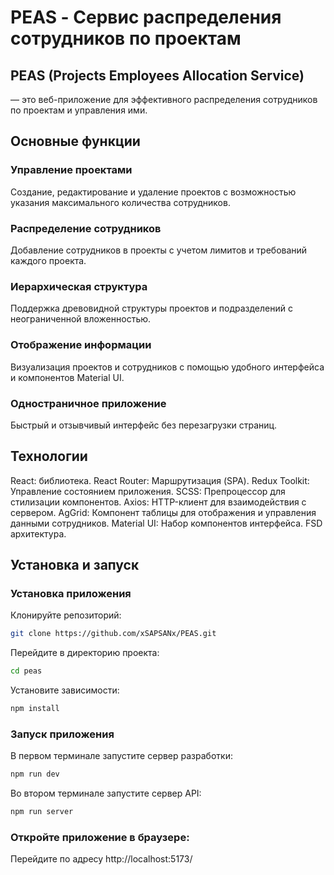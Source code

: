 # PEAS - Сервис распределения сотрудников по проектам

## PEAS (Projects Employees Allocation Service) 
— это веб-приложение для эффективного распределения сотрудников по проектам и управления ими.

## Основные функции
### Управление проектами
Создание, редактирование и удаление проектов  с возможностью указания максимального количества сотрудников.
### Распределение сотрудников
Добавление сотрудников в проекты с учетом лимитов и требований каждого проекта.
### Иерархическая структура
Поддержка древовидной структуры проектов и подразделений с неограниченной вложенностью.
### Отображение информации
Визуализация проектов и сотрудников с помощью удобного интерфейса и компонентов Material UI.
### Одностраничное приложение
Быстрый и отзывчивый интерфейс без перезагрузки страниц.

## Технологии

React: библиотека.
React Router: Маршрутизация (SPA).
Redux Toolkit: Управление состоянием приложения.
SCSS: Препроцессор для стилизации компонентов.
Axios: HTTP-клиент для взаимодействия с сервером.
AgGrid: Компонент таблицы для отображения и управления данными сотрудников.
Material UI: Набор компонентов интерфейса.
FSD архитектура.

## Установка и запуск

### Установка приложения

Клонируйте репозиторий:
```bash
git clone https://github.com/xSAPSANx/PEAS.git
```

Перейдите в директорию проекта:
```bash
cd peas
```

Установите зависимости:
```bash
npm install
```


### Запуск приложения

В первом терминале запустите сервер разработки:
```bash
npm run dev
```

Во втором терминале запустите сервер API:
```bash
npm run server
```

### Откройте приложение в браузере:

Перейдите по адресу http://localhost:5173/
